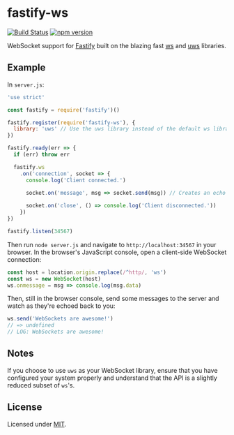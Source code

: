 # fastify-ws

[![Build Status](https://travis-ci.org/gj/fastify-ws.svg?branch=master)](https://travis-ci.org/gj/fastify-ws) [![npm version](https://badge.fury.io/js/fastify-ws.svg)](https://www.npmjs.com/package/fastify-ws)

WebSocket support for [Fastify](https://github.com/fastify/fastify) built on the blazing fast [ws](http://npm.im/ws) and [uws](http://npm.im/uws) libraries.

## Example

In `server.js`:

```js
'use strict'

const fastify = require('fastify')()

fastify.register(require('fastify-ws'), {
  library: 'uws' // Use the uws library instead of the default ws library
})

fastify.ready(err => {
  if (err) throw err

  fastify.ws
    .on('connection', socket => {
      console.log('Client connected.')

      socket.on('message', msg => socket.send(msg)) // Creates an echo server
      
      socket.on('close', () => console.log('Client disconnected.'))
    })
})

fastify.listen(34567)
```

Then run `node server.js` and navigate to `http://localhost:34567` in your browser. In the browser's JavaScript console, open a client-side WebSocket connection:

```js
const host = location.origin.replace(/^http/, 'ws')
const ws = new WebSocket(host)
ws.onmessage = msg => console.log(msg.data)
```

Then, still in the browser console, send some messages to the server and watch as they're echoed back to you:

```js
ws.send('WebSockets are awesome!')
// => undefined
// LOG: WebSockets are awesome!
```

## Notes

If you choose to use `uws` as your WebSocket library, ensure that you have configured your system properly and understand that the API is a slightly reduced subset of `ws`'s.

## License

Licensed under [MIT](./LICENSE).
